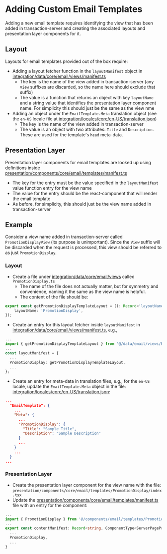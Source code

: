 # Adding Custom Email Templates

Adding a new email template requires identifying the view that has been added in transaction-server and creating the associated layouts and presentation layer components for it.

## Layout

Layouts for email templates provided out of the box require:

- Adding a layout fetcher function in the `layoutManifest` object in [integration/data/core/email/views/manifest.ts](../integration/data/core/email/views/manifest.ts)
  - The key is the name of the view added in transaction-server (any `View` suffixes are discarded, so the name here should exclude that suffix)
  - The value is a function that returns an object with key `layoutName` and a string value that identifies the presentation layer component name. For simplicity this should just be the same as the view nme
- Adding an object under the `EmailTemplate.Meta` translation object (see the `en-US` locale file at [integration/locales/core/en-US/translation.json](../integration/locales/core/en-US/translation.json))
  - The key is the name of the view added in transaction-server
  - The value is an object with two attributes: `Title` and `Description`. These are used for the template's `head` meta-data.

## Presentation Layer

Presentation layer components for email templates are looked up using definitions inside [presentation/components/core/email/templates/manifest.ts](../presentation/components/core/email/templates/manifest.ts)

- The key for the entry must be the value specified in the `layoutManifest` value function entry for the view name
- The value for the entry should be the react-component that will render the email template
- As before, for simplicity, this should just be the view name added in transaction-server

## Example

Consider a view name added in transaction-server called `PromotionDisplayView` (its purpose is unimportant). Since the `View` suffix will be discarded when the request is processed, this view should be referred to as just `PromotionDisplay`.

### Layout

- Create a file under [integration/data/core/email/views](../integration/data/core/email/views) called `PromotionDisplay.ts`
  - The name of the file does not actually matter, but for symmetry and convenience, naming it the same as the view name is helpful.
  - The content of the file should be:

```typescript
export const getPromotionDisplayTemplateLayout = (): Record<'layoutName', string> => ({
	layoutName: 'PromotionDisplay',
});
```

- Create an entry for this layout fetcher inside `layoutManifest` in [integration/data/core/email/views/manifest.ts](../integration/data/core/email/views/manifest.ts), e.g.,

```typescript
...
import { getPromotionDisplayTemplateLayout } from '@/data/email/views/PromotionDisplay';
...
const layoutManifest = {
  ...
  PromotionDisplay: getPromotionDisplayTemplateLayout,
  ...
};
```

- Create an entry for meta-data in translation files, e.g., for the `en-US` locale, update the `EmailTemplate.Meta` object in the file: [integration/locales/core/en-US/translation.json](../integration/locales/core/en-US/translation.json):

```json
...
  "EmailTemplate": {
    ...
    "Meta": {
      ...
      "PromotionDisplay": {
        "Title": "Sample Title",
        "Description": "Sample Description"
      }
      ...
    }
    ...
  }
...
```

### Presentation Layer

- Create the presentation layer component for the view name with the file: `presentation/components/core/email/templates/PromotionDisplay/index.tsx`
- Update the [presentation/components/core/email/templates/manifest.ts](../presentation/components/core/email/templates/manifest.ts) file with an entry for the component:

```typescript
...
import { PromotionDisplay } from '@/components/email/templates/PromotionDisplay';
...
export const contentManifest: Record<string, ComponentType<ServerPageProps>> = {
  ...
  PromotionDisplay,
  ...
}
```
